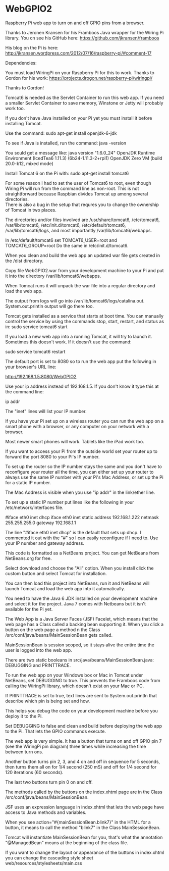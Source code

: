 WebGPIO2
========

Raspberry Pi web app to turn on and off GPIO pins from a browser.

Thanks to Jeronen Kransen for his Framboos Java wrapper for the Wiring Pi library.  You cn see his GitHub here:
https://github.com/jkransen/framboos

His blog on the Pi is here: http://jkransen.wordpress.com/2012/07/16/raspberry-pi/#comment-17

Dependencies:

You must load WiringPi on your Raspberry Pi for this to work.  Thanks to Gordon for his work: 
https://projects.drogon.net/raspberry-pi/wiringpi/

Thanks to Gordon!

Tomcat6 is needed as the Servlet Container to run this web app.  If you need a smaller Servlet Container to save memory,
Winstone or Jetty will probably work too.

If you don't have Java installed on your Pi yet you must install it before installing Tomcat.

Use the command: sudo apt-get install openjdk-6-jdk

To see if Java is installed, run the command: java -version

You sould get a message like: 
java version "1.6.0_24"
OpenJDK Runtime Environment (IcedTea6 1.11.3) (6b24-1.11.3-2+rpi1)
OpenJDK Zero VM (build 20.0-b12, mixed mode)

Install Tomcat 6 on the Pi with: sudo apt-get install tomcat6

For some reason I had to set the user of Tomcat6 to root, even though Wiring Pi will run from the command line as 
non-root.  This is not straightforward because Raspbian divides Tomcat up among several directories.  
There is also a bug in the setup that requres you to change the ownership of Tomcat in two places.

The directories and/or files involved are /usr/share/tomcat6, /etc/tomcat6, /var/lib/tomcat6, /etc/init.d/tomcat6, 
/etc/default/tomcat6, /var/lib/tomcat6/logs, and most importantly /var/lib/tomcat6/webapps.

In /etc/default/tomcat6 set TOMCAT6_USER=root and TOMCAT6_GROUP=root
Do the same in /etc/init.d/tomcat6.

When you clean and build the web app an updated war file gets created in the /dist directory.

Copy file WebGPIO2.war from your development machine to your Pi and put it into the directory /var/lib/tomcat6/webapps.

When Tomcat runs it will unpack the war file into a regular directory and load the web app.

The output from logs will go into /var/lib/tomcat6/logs/catalina.out.
System.out.println output will go there too.

Tomcat gets installed as a service that starts at boot time.  You can manually control the service by using the 
commands stop, start, restart, and status as in:
sudo service tomcat6 start

If you load a new web app into a running Tomcat, it will try to launch it.  Sometimes this doesn't work.  If it 
doesn't use the command:

sudo service tomcat6 restart

The default port is set to 8080 so to run the web app put the following in your browser's URL line:

http://192.168.1.5:8080/WebGPIO2

Use your ip address instead of 192.168.1.5.  If you don't know it type this at the command line:

ip addr

The "inet" lines will list your IP number.

If you have your Pi set up on a wireless router you can run the web app on a smart phone with a browser, or any 
computer on your network with a browser.

Most newer smart phones will work.  Tablets like the iPad work too.

If you want to access your Pi from the outside world set your router up to forward the port 8080 to your Pi's IP number.

To set up the router so the IP number stays the same and you don't have to reconfigure your router all the time, you can 
either set up your router to always use the same IP number with your Pi's Mac Address, or set up the Pi for a static IP number.

The Mac Address is visible when you use "ip addr" in the link/ether line.

To set up a static IP number put lines like the following in your /etc/network/interfaces file.

#iface eth0 inet dhcp
iface eth0 inet static
address 192.168.1.222
netmask 255.255.255.0
gateway 192.168.1.1

The line "#iface eth0 inet dhcp" is the default that sets up dhcp.  I commented it out with the "#" so I can easily 
reconfigure if I need to.  Use your IP number and gateway address.


This code is formatted as a NetBeans project.  You can get NetBeans from NetBeans.org for free.

Select download and choose the "All" option.  When you install click the custom button and select Tomcat 
for installation.

You can then load this project into NetBeans, run it and NetBeans will launch Tomcat and load the web app into it automatically.

You need to have the Java 6 JDK installed on your development machine and select it for the project.  Java 7 comes with 
Netbeans but it isn't available for the Pi yet.

The Web App is a Java Server Faces (JSF) Facelet, which means that the web page has a Class called a backing bean supporting it.
When you click a button on the web page a method n the Class /src/conf/java/beans/MainSessionBean gets called.

MainSessionBean is session scoped, so it stays alive the entire time the user is logged into the web app.

There are two static booleans in src/java/beans/MainSessionBean.java: DEBUGGING and PRINTTRACE.

To run the web app on your Windows box or Mac in Tomcat under NetBeans, set DEBUGGING to true.  This prevents the 
Framboos code from calling the WiringPi library, which doesn't exist on your Mac or PC.

If PRINTTRACE is set to true, text lines are sent to System.out.println that describe which pin is being set and how.  

This helps you debug the code on your development machine before you deploy it to the Pi.

Set DEBUGGING to false and clean and build before deploying the web app to the Pi.  That lets the GPIO commands execute.

The web app is very simple.  It has a button that turns on and off GPIO pin 7 (see the WiringPi pin diagram) three times 
while increasing the time between turn ons.

Another button turns pin 2, 3, and 4 on and off in sequence for 5 seconds, then turns them all on for 1/4 second (250 mS) and 
off for 1/4 second for 120 iterations (60 seconds).

The last two buttons turn pin 0 on and off.

The methods called by the buttons on the index.xhtml page are in the Class /src/conf/java/beans/MainSessionBean.

JSF uses an expression language in index.xhtml that lets the web page have access to Java methods and variables.

When you see action="#{mainSessionBean.blink7}" in the HTML for a button, it means to call the method "blink7" in the 
Class MainSessionBean.

Tomcat will instantiate MainSessionBean for you, that's what the annotation "@ManagedBean" means at the beginning of 
the class file.

If you want to change the layout or appearance of the buttons in index.xhtml you can change the cascading style sheet 
web/resources/stylesheets/main.css

